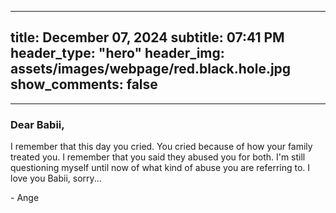 
---
title: December 07, 2024
subtitle: 07:41 PM
header_type: "hero"
header_img: assets/images/webpage/red.black.hole.jpg
show_comments: false
---
---

### Dear Babii,

I remember that this day you cried. You cried because of how your family treated you. I remember that you said they abused you for both. I'm still questioning myself until now of what kind of abuse you are referring to. I love you Babii, sorry...

\- Ange
